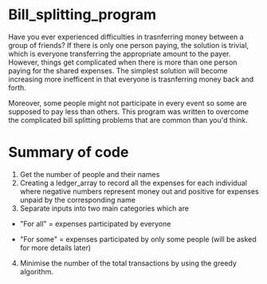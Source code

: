 # Bill_splitting_program

Have you ever experienced difficulties in trasnferring money between a group of friends?
If there is only one person paying, the solution is trivial, which is everyone transferring the appropriate amount to the payer.
However, things get complicated when there is more than one person paying for the shared expenses. The simplest solution will become increasing more inefficent in that everyone is trasnferring money back and forth.

Moreover, some people might not participate in every event so some are supposed to pay less than others. This program was written to overcome the complicated bill splitting problems that are common than you'd think.

# Summary of code

1. Get the number of people and their names
2. Creating a ledger_array to record all the expenses for each individual where negative numbers represent money out and positive for expenses unpaid by the corresponding name
3. Separate inputs into two main categories which are

- "For all" = expenses participated by everyone

- "For some" = expenses participated by only some people (will be asked for more details later)

4. Minimise the number of the total transactions by using the greedy algorithm.
